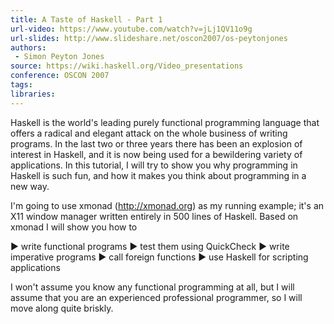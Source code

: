 ```yaml
---
title: A Taste of Haskell - Part 1
url-video: https://www.youtube.com/watch?v=jLj1QV11o9g
url-slides: http://www.slideshare.net/oscon2007/os-peytonjones
authors:
 - Simon Peyton Jones
source: https://wiki.haskell.org/Video_presentations
conference: OSCON 2007
tags:
libraries:
---
```


Haskell is the world's leading purely functional programming language that offers a radical and elegant attack on the whole business of writing programs. In the last two or three years there has been an explosion of interest in Haskell, and it is now being used for a bewildering variety of applications.
In this tutorial, I will try to show you why programming in Haskell is such fun, and how it makes you think about programming in a new way.

I'm going to use xmonad (http://xmonad.org) as my running example; it's an X11 window manager written entirely in 500 lines of Haskell. Based on xmonad I will show you how to

► write functional programs
► test them using QuickCheck
► write imperative programs
► call foreign functions
► use Haskell for scripting applications

I won't assume you know any functional programming at all, but I will assume that you are an experienced professional programmer, so I will move along quite briskly.
